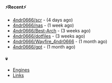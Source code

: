 #### ⚡Recent⚡

- [4ndr0666/scr](https://github.com/4ndr0666/scr) - (4 days ago)
- [4ndr0666/nas](https://github.com/4ndr0666/nas) - (1 week ago)
- [4ndr0666/Best-Arch](https://github.com/4ndr0666/Best-Arch) - (3 weeks ago)
- [4ndr0666/dotfiles](https://github.com/4ndr0666/dotfiles) - (3 weeks ago)
- [4ndr0666/Wayfire_4ndr0666](https://github.com/4ndr0666/Wayfire_4ndr0666) - (1 month ago)
- [4ndr0666/gpt](https://github.com/4ndr0666/gpt) - (1 month ago)

#### 💀
- [Engines](https://github.com/hoothin/SearchJumper/discussions/73)
- [Links](https://github.com/4ndr0666/Links/blob/main/README.md)

